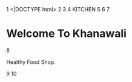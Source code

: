 
1  <|DOCTYPE html>
2  <html>
3  <head>
4       <title>KHANAWALI</title> KITCHEN
5  </head>
6  <body>
7       <h1>Welcome To Khanawali</h1>
8  <p>Healthy Food Shop.</p> 
9  </body>
10  </html>
